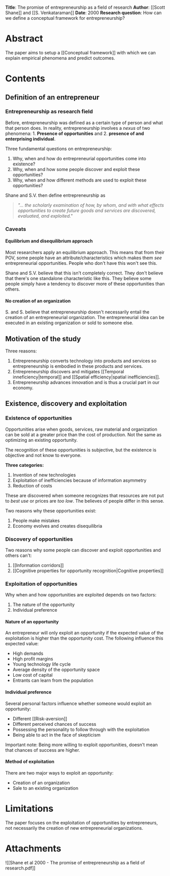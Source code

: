 **Title**: The promise of entrepreneurship as a field of research
**Author**: [[Scott Shane]] and [[S. Venkataraman]]
**Date**: 2000
**Research question**: How can we define a conceptual framework for entrepreneurship?
# Abstract
The paper aims to setup a [[Conceptual framework]] with which we can explain empirical phenomena and predict outcomes.
# Contents
## Definition of an entrepreneur
### Entrepreneurship as research field
Before, entrepreneurship was defined as a certain type of person and what that person does. In reality, entrepreneurship involves a *nexus* of two phenomena: 1. **Presence of opportunities** and 2. **presence of and enterprising individual**.

Three fundamental questions on entrepreneurship:
1. Why, when and how do entrepreneurial opportunities come into existence?
2. Why, when and how some people discover and exploit these opportunities?
3. Why, when and how different methods are used to exploit these opportunities?

Shane and S.V. then define entrepreneurship as
> *"... the scholarly examination of how, by whom, and with what effects opportunities to create future goods and services are discovered, evaluated, and exploited."*
### Caveats
#### Equilibrium and disequilibrium approach
Most researchers apply an equilibrium approach. This means that from their POV, some people have an attribute/characteristics which makes them *see* entrepreneurial opportunities. People who don't have this won't see this.

Shane and S.V. believe that this isn't completely correct. They don't believe that there's one standalone characteristic like this. They believe some people simply have a tendency to discover more of these opportunities than others.
#### No creation of an organization
S. and S. believe that entrepreneurship doesn't necessarily entail the creation of an entrepreneurial organization. The entrepreneurial idea can be executed in an existing organization or sold to someone else.
## Motivation of the study
Three reasons:
1.  Entrepreneurship converts technology into products and services so entrepreneurship is embodied in these products and services.
2. Entrepreneurship discovers and mitigates [[Temporal inneficiency|temporal]] and [[Spatial efficiency|spatial inefficiencies]].
3. Entrepreneurship advances innovation and is thus a crucial part in our economy.
## Existence, discovery and exploitation
### Existence of opportunities
Opportunities arise when goods, services, raw material and organization  can be sold at a greater price than the cost of production. Not the same as optimizing an existing opportunity.

The recognition of these opportunities is subjective, but the existence is objective and not know to everyone.

**Three categories:**
1. Invention of new technologies
2. Exploitation of inefficiencies because of information asymmetry
3. Reduction of costs

These are discovered when someone recognizes that resources are not put to *best use* or prices are *too low*. The believes of people differ in this sense.

Two reasons why these opportunities exist:
1. People make mistakes
2. Economy evolves and creates disequilibria
### Discovery of opportunities
Two reasons why some people can discover and exploit opportunities and others can't:
1. [[Information corridors]]
2. [[Cognitive properties for opportunity recognition|Cognitive properties]]
### Exploitation of opportunities
Why when and how opportunities are exploited depends on two factors:
1. The nature of the opportunity
2. Individual preference
#### Nature of an opportunity
An entrepreneur will only exploit an opportunity if the expected value of the exploitation is higher than the opportunity cost. The following influence this expected value:
- High demands
- High profit margins
- Young technology life cycle
- Average density of the opportunity space
- Low cost of capital
- Entrants can learn from the population
#### Individual preference
Several personal factors influence whether someone would exploit an opportunity:
- Different [[Risk-aversion]]
- Different perceived chances of success
- Possessing the personality to follow through with the exploitation
- Being able to act in the face of skepticism

Important note:
Being more willing to exploit opportunities, doesn't mean that chances of success are higher. 
#### Method of exploitation
There are two major ways to exploit an opportunity:
- Creation of an organization
- Sale to an existing organization
# Limitations
The paper focuses on the exploitation of opportunities by entrepreneurs, not necessarily the creation of new entrepreneurial organizations.
# Attachments
![[Shane et al 2000 - The promise of entrepreneurship as a field of research.pdf]]